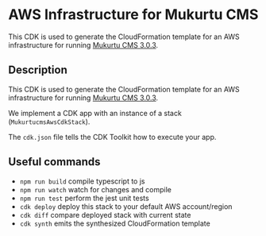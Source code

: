 # AWS Infrastructure for Mukurtu CMS

This CDK is used to generate the CloudFormation template for an AWS infrastructure for running [Mukurtu CMS 3.0.3](https://github.com/MukurtuCMS/mukurtucms).

## Description
This CDK is used to generate the CloudFormation template for an AWS infrastructure for running [Mukurtu CMS 3.0.3](https://github.com/MukurtuCMS/mukurtucms).

We implement a CDK app with an instance of a stack (`MukurtucmsAwsCdkStack`).

The `cdk.json` file tells the CDK Toolkit how to execute your app.

## Useful commands

* `npm run build`   compile typescript to js
* `npm run watch`   watch for changes and compile
* `npm run test`    perform the jest unit tests
* `cdk deploy`      deploy this stack to your default AWS account/region
* `cdk diff`        compare deployed stack with current state
* `cdk synth`       emits the synthesized CloudFormation template
